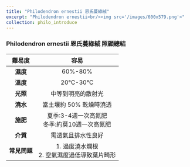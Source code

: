 ```yaml
---
title: "Philodendron ernestii 恩氏蔓綠絨"
excerpt: "Philodendron ernestii<br/><img src='/images/600x579.png'>"
collection: philo_introduce
---
```


### Philodendron ernestii 恩氏蔓綠絨 照顧總結

|**難易度**| 容易 |
|:-:|:-:|
|**濕度**|60%-80%|
|**溫度**|20°C-30°C|
|**光照**|中等到明亮的散射光|
|**澆水**|當土壤約 50% 乾燥時澆透|
|**施肥**|夏季:3-4週一次高氮肥<br>冬季:約莫10週一次高氮肥|
|**介質**|需透氣且排水性良好|
|**常見問題**|1. 過度澆水爛根<br>2. 空氣濕度過低導致葉片畸形|
